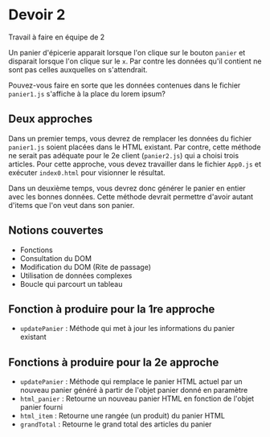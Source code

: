 # Devoir 2

Travail à faire en équipe de 2

Un panier d'épicerie apparait lorsque l'on clique sur le bouton `panier` et disparait lorsque l'on clique sur le `x`. Par contre les données qu'il contient ne sont pas celles auxquelles on s'attendrait.

Pouvez-vous faire en sorte que les données contenues dans le fichier `panier1.js` s'affiche à la place du lorem ipsum?

## Deux approches
Dans un premier temps, vous devrez de remplacer les données du fichier `panier1.js` soient placées dans le HTML existant. Par contre, cette méthode ne serait pas adéquate pour le 2e client (`panier2.js`) qui a choisi trois articles. Pour cette approche, vous devez travailler dans le fichier `App0.js` et exécuter `index0.html` pour visionner le résultat.

Dans un deuxième temps, vous devrez donc générer le panier en entier avec les bonnes données. Cette méthode devrait permettre d'avoir autant d'items que l'on veut dans son panier.

## Notions couvertes
- Fonctions
- Consultation du DOM
- Modification du DOM (Rite de passage)
- Utilisation de données complexes
- Boucle qui parcourt un tableau

## Fonction à produire pour la 1re approche
- `updatePanier` : Méthode qui met à jour les informations du panier existant

## Fonctions à produire pour la 2e approche
- `updatePanier` : Méthode qui remplace le panier HTML actuel par un nouveau panier généré à partir de l'objet panier donné en paramètre
- `html_panier` : Retourne un nouveau panier HTML en fonction de l'objet panier fourni
- `html_item` : Retourne une rangée (un produit) du panier HTML
- `grandTotal` : Retourne le grand total des articles du panier